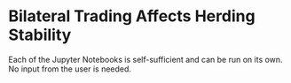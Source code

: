 # Bilateral Trading Affects Herding Stability

Each of the Jupyter Notebooks is self-sufficient and can be run on its own.
No input from the user is needed.
